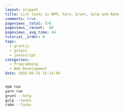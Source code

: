 ```yaml
---
layout: snippet
title: List tasks in NPM, Yarn, Grunt, Gulp and Rake
comments: true
pageviews__total: 576
pageviews__recent:  60
pageviews__avg_time: 44
tutorial__order: 0
tags:
  - gruntjs
  - gulpjs
  - javascript
categories:
  - Programming
  - Web Development
date: 2016-06-25 15:14:49
---
```


```bash
npm run
yarn run
grunt --help
gulp --tasks
rake --tasks
```
